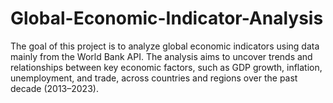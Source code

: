 # Global-Economic-Indicator-Analysis
The goal of this project is to analyze global economic indicators using data mainly from the World Bank API. The analysis aims to uncover trends and relationships between key economic factors, such as GDP growth, inflation, unemployment, and trade, across countries and regions over the past decade (2013–2023).
